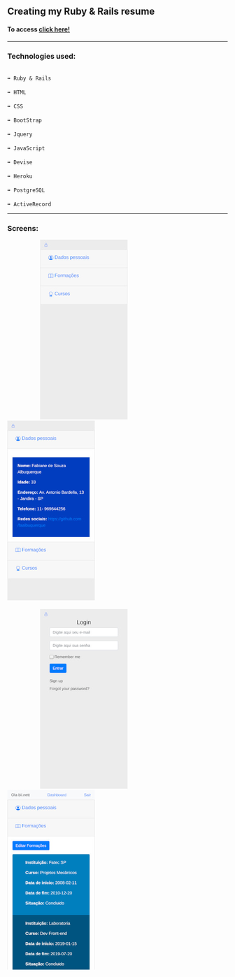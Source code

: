 
## Creating my Ruby & Rails resume

#### To access [click here!](https://curriculo-fabi.herokuapp.com/)
 
<hr>

### Technologies used: 

```

➡️ Ruby & Rails

➡️ HTML

➡️ CSS

➡️ BootStrap

➡️ Jquery

➡️ JavaScript

➡️ Devise

➡️ Heroku

➡️ PostgreSQL

➡️ ActiveRecord

```
<hr>

### Screens:

&nbsp;&nbsp;&nbsp;&nbsp;&nbsp;&nbsp;&nbsp;&nbsp;&nbsp;&nbsp;&nbsp;&nbsp;&nbsp;&nbsp;&nbsp;&nbsp;&nbsp;&nbsp; ![Login](images/1.jpeg) &#160;&#160;&#160;&#160;&#160;&#160;
![Login](images/2.jpeg) <br><br>
&nbsp;&nbsp;&nbsp;&nbsp;&nbsp;&nbsp;&nbsp;&nbsp;&nbsp;&nbsp;&nbsp;&nbsp;&nbsp;&nbsp;&nbsp;&nbsp;&nbsp;&nbsp; ![Login](images/3.jpeg) &#160;&#160;&#160;&#160;&#160;&#160;
![Login](images/4.jpeg)

